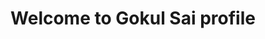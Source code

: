 <h1 align = "center">
Welcome to Gokul Sai profile 
  <a href = "https://readme-typing-svg.herokuapp.com?color=F7F7F7&background=FF8D20&center=true&vCenter=true&height=60&lines=Hi+there+!!+I+am+Gokul+Sai." >
  </h1>
